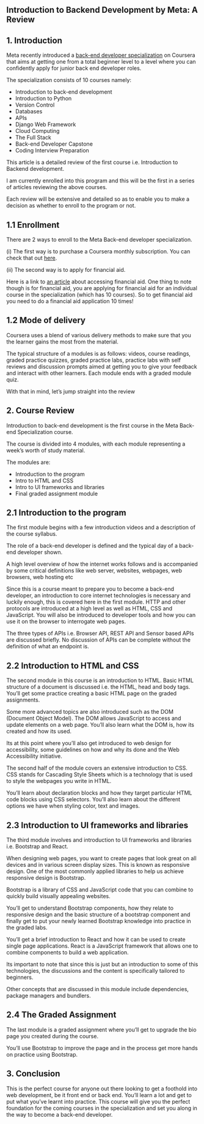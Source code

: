 ## Introduction to Backend Development by Meta: A Review

## **1. Introduction**

Meta recently introduced a [back-end developer specialization](https://www.coursera.org/professional-certificates/meta-back-end-developer) on Coursera that aims at getting one from a total beginner level to a level where you can confidently apply for junior back end developer roles. 

The specialization consists of 10 courses namely:

- Introduction to back-end development
- Introduction to Python
- Version Control
- Databases
- APIs 
- Django Web Framework
- Cloud Computing
- The Full Stack
- Back-end Developer Capstone
- Coding Interview Preparation

This article is a detailed review of the first course i.e. Introduction to Backend development.

I am currently enrolled into this program and this will be the first in a series of articles reviewing the above courses.

Each review will be extensive and detailed so as to enable you to make a decision as whether to enroll to the program or not. 

## **1.1 Enrollment**

There are 2 ways to enroll to the Meta Back-end developer specialization. 

(i) The first way is to purchase a Coursera monthly subscription. You can check that out [here](https://www.coursera.support/s/article/360036151872-Coursera-Plus?language=en_US). 

(ii) The second way is to apply for financial aid. 

Here is a link to [an article](https://medium.com/co-learning-lounge/financial-aid-to-get-free-courses-coursera-64e99d2e5d86) about accessing financial aid. One thing to note though is for financial aid, you are applying for financial aid for an individual course in the specialization (which has 10 courses). So to get financial aid you need to do a financial aid application 10 times!

## **1.2 Mode of delivery**

Coursera uses a blend of various delivery methods to make sure that you the learner gains the most from the material. 

The typical structure of a modules is as follows: videos, course readings, graded practice quizzes, graded practice labs, practice labs with self reviews and discussion prompts aimed at getting you to give your feedback and interact with other learners. Each module ends with a graded module quiz.

With that in mind, let’s jump straight into the review

## **2. Course Review**

Introduction to back-end development is the first course in the Meta Back-end Specialization course.

The course is divided into 4 modules, with each module representing a week’s worth of study material. 

The modules are:

- Introduction to the program
- Intro to HTML and CSS
- Intro to UI frameworks and libraries 
- Final graded assignment module


## **2.1 Introduction to the program**

The first module begins with a few introduction videos and a description of the course syllabus. 

The role of a back-end developer is defined and the typical day of a back-end developer shown. 

A high level overview of how the internet works follows and is accompanied by some critical definitions like web server, websites, webpages, web browsers, web hosting etc

Since this is a course meant to prepare you to become a back-end developer, an introduction to core internet technologies is necessary and luckily enough, this is covered here in the first module. 
HTTP and other protocols are introduced at a high level as well as HTML, CSS and JavaScript. You will also be introduced to developer tools and how you can use it on the browser to interrogate web pages. 


The three types of APIs i.e. Browser API, REST API and Sensor based APIs are discussed briefly. No discussion of APIs can be complete without the definition of what an endpoint is. 

## **2.2 Introduction to HTML and CSS**

The second module in this course is an introduction to HTML. Basic HTML structure of a document is discussed i.e. the HTML, head and body tags. You’ll get some practice creating a basic HTML page on the graded assignments. 

Some more advanced topics are also introduced such as the DOM (Document Object Model). 
The DOM allows JavaScript to access and update elements on a web page. You’ll also learn what the DOM is, how its created and how its used. 

Its at this point where you’ll also get introduced to web design for accessibility, some guidelines on how and why its done and the Web Accessibility initiative. 

The second half of the module covers an extensive introduction to CSS. CSS stands for Cascading Style Sheets which is a technology that is used to style the webpages you write in HTML. 

You’ll learn about declaration blocks and how they target particular HTML code blocks using CSS selectors. You’ll also learn about the different options we have when styling color, text and images. 




## **2.3 Introduction to UI frameworks and libraries**

The third module involves and introduction to UI frameworks and libraries i.e. Bootstrap and React.

When designing web pages, you want to create pages that look great on all devices and in various screen display sizes. This is known as responsive design. One of the most commonly applied libraries to help us achieve responsive design is Bootstrap.

Bootstrap is a library of CSS and JavaScript code that you can combine to quickly build visually appealing websites. 

You’ll get to understand Bootstrap components, how they relate to responsive design and the basic structure of a bootstrap component and finally get to put your newly learned Bootstrap knowledge into practice in the graded labs. 

You’ll get a brief introduction to React and how it can be used to create single page applications. React is a JavaScript framework that allows one to combine components to build a web application.

Its important to note that since this is just but an introduction to some of this technologies, the discussions and the content is specifically tailored to beginners. 

Other concepts that are discussed in this module include dependencies, package managers and bundlers.

## **2.4 The Graded Assignment**

The last module is a graded assignment where you’ll get to upgrade the bio page you created during the course. 

You’ll use Bootstrap to improve the page and in the process get more hands on practice using Bootstrap. 

## **3. Conclusion**

This is the perfect course for anyone out there looking to get a foothold into web development, be it front end or back end. You’ll learn a lot and get to put what you’ve learnt into practice. This course will give you the perfect foundation for the coming courses in the specialization and set you along in the way to become a back-end developer.


